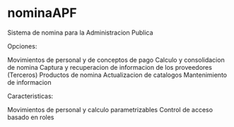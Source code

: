 # nominaAPF

Sistema de nomina para la Administracion Publica 

Opciones:

Movimientos de personal y de conceptos de pago
Calculo y consolidacion de nomina
Captura y recuperacion de informacion de los proveedores (Terceros)
Productos de nomina
Actualizacion de catalogos
Mantenimiento de informacion

Caracteristicas:

Movimientos de personal y calculo parametrizables
Control de acceso basado en roles

